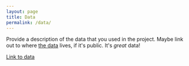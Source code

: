 ```yaml
---
layout: page
title: Data
permalink: /data/
---
```

Provide a description of the data that you used in the project. Maybe link out to where [the data](https://en.wikipedia.org/wiki/Data) lives, if it's public. It's *great* data!

[Link to data](https://github.com/cdworkshops/calrbs/blob/master/data/metadata-for-crbs-data.xlsx)
